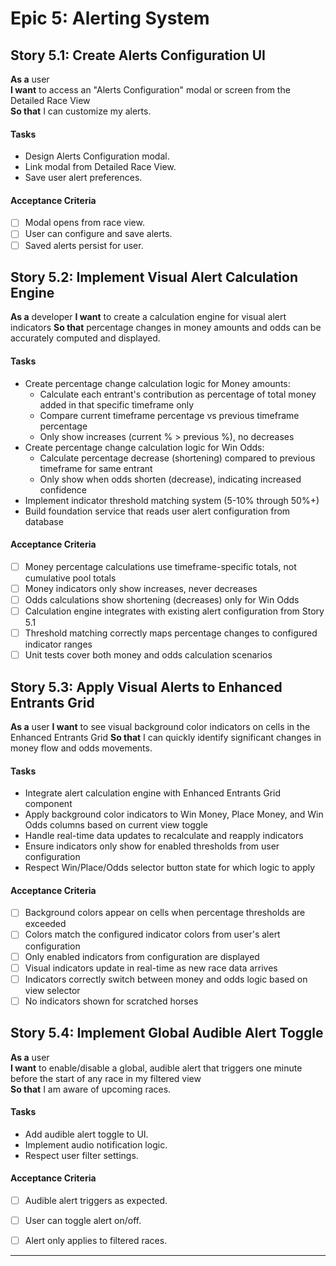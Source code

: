 # Epic 5: Alerting System

## Story 5.1: Create Alerts Configuration UI

**As a** user  
**I want** to access an "Alerts Configuration" modal or screen from the Detailed Race View  
**So that** I can customize my alerts.

#### Tasks

- Design Alerts Configuration modal.
- Link modal from Detailed Race View.
- Save user alert preferences.

#### Acceptance Criteria

- [ ] Modal opens from race view.
- [ ] User can configure and save alerts.
- [ ] Saved alerts persist for user.

## Story 5.2: Implement Visual Alert Calculation Engine

**As a** developer
**I want** to create a calculation engine for visual alert indicators
**So that** percentage changes in money amounts and odds can be accurately computed and displayed.

#### Tasks

- Create percentage change calculation logic for Money amounts:
  - Calculate each entrant's contribution as percentage of total money added in that specific timeframe only
  - Compare current timeframe percentage vs previous timeframe percentage
  - Only show increases (current % > previous %), no decreases
- Create percentage change calculation logic for Win Odds:
  - Calculate percentage decrease (shortening) compared to previous timeframe for same entrant
  - Only show when odds shorten (decrease), indicating increased confidence
- Implement indicator threshold matching system (5-10% through 50%+)
- Build foundation service that reads user alert configuration from database

#### Acceptance Criteria

- [ ] Money percentage calculations use timeframe-specific totals, not cumulative pool totals
- [ ] Money indicators only show increases, never decreases
- [ ] Odds calculations show shortening (decreases) only for Win Odds
- [ ] Calculation engine integrates with existing alert configuration from Story 5.1
- [ ] Threshold matching correctly maps percentage changes to configured indicator ranges
- [ ] Unit tests cover both money and odds calculation scenarios

## Story 5.3: Apply Visual Alerts to Enhanced Entrants Grid

**As a** user
**I want** to see visual background color indicators on cells in the Enhanced Entrants Grid
**So that** I can quickly identify significant changes in money flow and odds movements.

#### Tasks

- Integrate alert calculation engine with Enhanced Entrants Grid component
- Apply background color indicators to Win Money, Place Money, and Win Odds columns based on current view toggle
- Handle real-time data updates to recalculate and reapply indicators
- Ensure indicators only show for enabled thresholds from user configuration
- Respect Win/Place/Odds selector button state for which logic to apply

#### Acceptance Criteria

- [ ] Background colors appear on cells when percentage thresholds are exceeded
- [ ] Colors match the configured indicator colors from user's alert configuration
- [ ] Only enabled indicators from configuration are displayed
- [ ] Visual indicators update in real-time as new race data arrives
- [ ] Indicators correctly switch between money and odds logic based on view selector
- [ ] No indicators shown for scratched horses

## Story 5.4: Implement Global Audible Alert Toggle

**As a** user  
**I want** to enable/disable a global, audible alert that triggers one minute before the start of any race in my filtered view  
**So that** I am aware of upcoming races.

#### Tasks

- Add audible alert toggle to UI.
- Implement audio notification logic.
- Respect user filter settings.

#### Acceptance Criteria

- [ ] Audible alert triggers as expected.
- [ ] User can toggle alert on/off.
- [ ] Alert only applies to filtered races.



---
